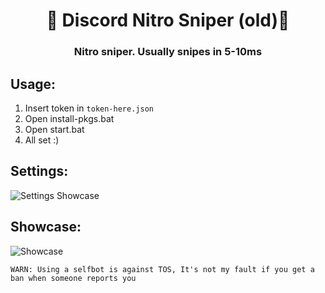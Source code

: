 <h1 align="center">🎨 Discord Nitro Sniper (old)🎨</h1>
<h3 align="center">Nitro sniper. Usually snipes in 5-10ms</h3>


## Usage:
1. Insert token in `token-here.json`
2. Open install-pkgs.bat
3. Open start.bat
4. All set :)

## Settings:
![Settings Showcase](https://wheres-my-ta.co/tPJXWl.png)

## Showcase:
![Showcase](https://wheres-my-ta.co/UyT5AB.png)

`WARN: Using a selfbot is against TOS, It's not my fault if you get a ban when someone reports you`
